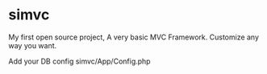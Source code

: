 # simvc
My first open source project, A very basic MVC Framework. Customize any way you want.


Add your DB config simvc/App/Config.php
